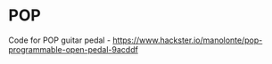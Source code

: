 # POP


Code for POP guitar pedal - https://www.hackster.io/manolonte/pop-programmable-open-pedal-9acddf
